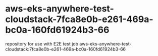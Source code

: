 # aws-eks-anywhere-test-cloudstack-7fca8e0b-e261-469a-bc0a-160fd61924b3-66
repository for use with E2E test job aws-eks-anywhere-test-cloudstack:7fca8e0b-e261-469a-bc0a-160fd61924b3-66
